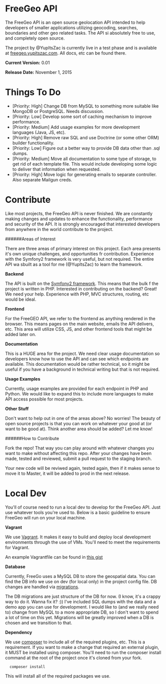 FreeGeo API
===

The FreeGeo API is an open source geolocation API intended to help developers of smaller applications utilizing geocoding, searches, boundaries and other geo related tasks. The API si absolutely free to use, and completely open source. 

The project by @YupItsZac is currently live in a test phase and is available at [freegeo.yupitszac.com](http://freegeo.yupitszac.com). All docs, etc can be found there.

**Current Version:** 0.01

**Release Date:** November 1, 2015


Things To Do
===

- [Priority: High] Change DB from MySQL to something more suitable like MongoDB or PostgreSQL. Needs discussion. 
- [Priority: Low] Develop some sort of caching mechanism to improve performance.
- [Priority: Medium] Add usage examples for more development languages (Java, JS, etc).
- [Priority: High] Remove raw SQL and use Doctrine (or some other ORM) builder functionality.
- [Priority: Low] Figure out a better way to provide DB data other than .sql dumps.
- [Priority: Medium] Move all documentation to some type of storage, to get rid of each template file. This would include developing some logic to deliver that information when requested. 
- [Priority: High] Move logic for generating emails to separate controller. Also separate Mailgun creds.


Contribute
===

Like most projects, the FreeGeo API is never finished. We are constantly making changes and updates to enhance the functionality, performance and security of the API. It is strongly encouraged that interested developers from anywhere in the world contribute to the project. 

######Areas of Interest

There are three areas of primary interest on this project. Each area presents it's own unique challenges, and opportunities fr contribution. Experience with the Symfony2 framework is very useful, but not required. The entire API wa sbuilt as a tool for me (@YupItsZac) to learn the framework. 

**Backend** 

The API is built on the [Symfony2 framework](https://symfony.com/doc/current/index.html). This means that the bulk f the project is written in PHP. Interested in contributing on the backend? Great! We need your help. Experience with PHP, MVC structures, routing, etc would be ideal.

**Frontend**

For the FreeGEO API, we refer to the frontend as anything rendered in the browser. This means pages on the main website, emails the API delivers, etc. This area will utilize CSS, JS, and other frontend tools that might be added later on. 

**Documentation**

This is a HUGE area for the project. We need clear usage documentation so developers know how to use the API and can see which endpoints are available. This documentation would be rather technical, so it might be useful if you have a background in technical writing but that is not required. 

**Usage Examples**

Currently, usage examples are provided for each endpoint in PHP and Python. We would like to expand this to include more languages to make API access possible for most projects. 


**Other Stuff**

Don't want to help out in one of the areas above? No worries! The beauty of open source projects is that you can work on whatever your good at (or want to be good at). Think another area should be added? Let me know!


######How to Contribute

Fork the repo! That way you can play around with whatever changes you want to make without affecting this repo. After your changes have been made, tested and reviewed, submit a pull request to the staging branch. 

Your new code will be reviwed again, tested again, then if it makes sense to move it to Master, it will be added to prod in the next release. 

Local Dev
===

You'll of course need to run a local dev to develop for the FreeGeo API. Just use whatever tools you're used to. Below is a basic guideline to ensure FreeGeo will run on your local machine. 

**Vagrant** 

We use [Vagrant](http://www.vagrantup.com). It makes it easy to build and deploy local development environments through the use of VMs. You'll need to meet the requirements for Vagrant. 

An example Vagrantfile can be found in [this gist](https://gist.github.com/YupItsZac/ac6967d90eaed9966941)

**Database**

Currently, FreeGo uses a MySQL DB to store the geospatial data. You can find the DB info we use on dev (for local only) in the project config file. DB changes are handled via [migrations](http://symfony.com/doc/current/bundles/DoctrineMigrationsBundle/index.html).

The DB migrations are just structure of the DB for now. (I know, it's a crappy way to do it. Wanna fix it? :)) I've included SQL dumps with the data and a demo app you can use for development. I would like to (and we really need to) change from MySQL to a more appropriate DB, so I don't want to spend a lot of time on this yet. Migrations will be greatly improved when a DB is chosen and we transition to that.

**Dependency**

We use [composer](http://www.getcomposer.org) to include all of the required plugins, etc. This is a requirement. If you want to make a change that required an external plugin, it MUST be installed using composer. You'll need to run the composer install command at the root of the project once it's cloned from your fork.

```
  composer install
```

This will install all of the required packages we use. 






